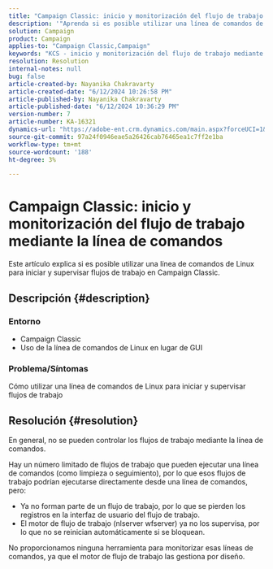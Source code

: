 ```yaml
---
title: "Campaign Classic: inicio y monitorización del flujo de trabajo mediante la línea de comandos"
description: '"Aprenda si es posible utilizar una línea de comandos de Linux para iniciar y supervisar flujos de trabajo en Campaign Classic".'
solution: Campaign
product: Campaign
applies-to: "Campaign Classic,Campaign"
keywords: "KCS - inicio y monitorización del flujo de trabajo mediante la línea de comandos"
resolution: Resolution
internal-notes: null
bug: false
article-created-by: Nayanika Chakravarty
article-created-date: "6/12/2024 10:26:58 PM"
article-published-by: Nayanika Chakravarty
article-published-date: "6/12/2024 10:36:29 PM"
version-number: 7
article-number: KA-16321
dynamics-url: "https://adobe-ent.crm.dynamics.com/main.aspx?forceUCI=1&pagetype=entityrecord&etn=knowledgearticle&id=fd200ade-0a29-ef11-840a-000d3a3764e0"
source-git-commit: 97a24f0946eae5a26426cab76465ea1c7ff2e1ba
workflow-type: tm+mt
source-wordcount: '188'
ht-degree: 3%

---
```


# Campaign Classic: inicio y monitorización del flujo de trabajo mediante la línea de comandos


Este artículo explica si es posible utilizar una línea de comandos de Linux para iniciar y supervisar flujos de trabajo en Campaign Classic.

## Descripción {#description}


### <b>Entorno</b>

- Campaign Classic
- Uso de la línea de comandos de Linux en lugar de GUI


### <b>Problema/Síntomas</b>

Cómo utilizar una línea de comandos de Linux para iniciar y supervisar flujos de trabajo


## Resolución {#resolution}


En general, no se pueden controlar los flujos de trabajo mediante la línea de comandos.

Hay un número limitado de flujos de trabajo que pueden ejecutar una línea de comandos (como limpieza o seguimiento), por lo que esos flujos de trabajo podrían ejecutarse directamente desde una línea de comandos, pero:

- Ya no forman parte de un flujo de trabajo, por lo que se pierden los registros en la interfaz de usuario del flujo de trabajo.
- El motor de flujo de trabajo (nlserver wfserver) ya no los supervisa, por lo que no se reinician automáticamente si se bloquean.


No proporcionamos ninguna herramienta para monitorizar esas líneas de comandos, ya que el motor de flujo de trabajo las gestiona por diseño.

